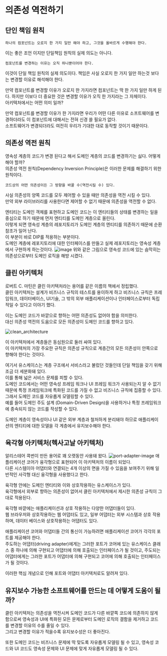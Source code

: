 # 의존성 역전하기

## 단인 책임 원칙
```
하나의 컴포넌트는 오로지 한 가지 일만 해야 하고, 그것을 올바르게 수행해야 한다.
```  
이는 좋은 조언 이지만 단일책임 원칙의 실제 의도는 아니다.
```
컴포넌트를 변경하는 이유는 오직 하나뿐이어야 한다.
```
이것이 단일 책임 원칙의 실제 의도이다. 책임은 사실 오로지 한 가지 일만 하는것 보다는 변경할 이유로 해석해야 한다.  

만약 컴포넌트를 변경할 이유가 오로지 한 가지라면 컴포넌트는 딱 한 가지 일만 하게 된다. 
하지만 이보다 더 중요한 것은 변경할 이유가 오직 한 가지라는 그 자체이다.  
아키텍처에서는 어떤 의미 일까?  

만약 컴포넌트를 변경할 이유가 한 가지라면 우리가 어떤 다른 이유로 소프트웨어를 변경하더라도 이 컴포넌트에 대해서는 전혀 신경 쓸 필요가 없다.  
소프트웨어가 변경되더라도 여전히 우리가 기대한 대로 동작할 것이기 때문이다.  

## 의존성 역전 원칙
영속성 계층의 코드가 변경 된다고 해서 도메인 계층의 코드를 변경하기는 싫다. 어떻게 해야 할까?  
의존성 역전 원칙(Dependency Inversion Principle)은 이러한 문제를 해결하기 위한 원칙이다.  
```mongodb-json
코드상의 어떤 의존성이든 그 방향을 바꿀 수(역전시킬 수) 있다.
```
사실 의존성의 양쪽 코드를 모두 제어할 수 있을 때만 의존성을 역전 시킬 수 있다.  
만약 외부 라이브러리를 사용한다면 제어할 수 없기 때문에 의존성을 역전할 수 없다.  

엔티티는 도메인 객체를 표현하고 도메인 코드는 이 엔티티들의 상태를 변경하는 일을 중심으로 하기 때문에 먼저 엔티티를 도메인 계층으로 올린다.  
이렇게 되면 영속성 계층의 레포지토리가 도메인 계층의 엔티티를 의존하기 때문에 순환 참조가 일어 난다.  
이 부분이 바로 DIP를 적용하는 부분이다.  
도메인 계층에 레포지토리에 대한 인터페이스를 만들고 실제 레포지토리는 영속성 계층에서 구현하게 하는것이다.
![image](https://github.com/kimj2su/til/assets/95600042/b33704c0-2c57-43c9-bea7-a18bf25b1d68)
위와 같은 그림으로 영속성 코드에 있는 숨막히는 의존성으로부터 도메인 로직을 해방 시켰다.

## 클린 아키텍처 
로버트 C. 마틴은 클린 아키텍처라는 용어를 같은 이름의 책에서 정립했다.  
클린 아키텍처는 설계가 비즈니스 규칙의 테스트를 용이하게 하고 비즈니스 규칙은 프레임워크, 데이터베이스, UI기술, 그 밖의 외부 애플리케이션이나 인터페이스로부터 독립적일 수 있다고 이야기 했다.  

이는 도메인 코드가 바깥으로 향하는 어떤 의존성도 없어야 함을 의미한다.  
대신 의존성 역전의 도움으로 모든 의존성이 도메인 코드를 향하고 있다.

![clean_architecture](https://github.com/kimj2su/til/assets/95600042/4950e52a-2107-4251-a8b1-351d922b9cd6)

이 아키텍처에서 계층들은 동심원으로 둘러 싸여 있다.  
이 아키텍처의 가장 주요한 규칙은 의존성 규칙으로 계층간의 모든 의존성이 안쪽으로 향해야 한다는 것이다.  

여기서 유스케이스는 계층 구조에서 서비스라고 불렀던 것들인데 단일 책임을 갖기 위해 조금 더 세분화돼 있다.  
이를 통해 넓은 서비스 문제를 피할 수 있다.  
도메인 코드에서는 어떤 영속성 프레임 워크나 UI 프레임 워크가 사용되는지 알 수 없기 때문에 특정 프레임워크에 특화된 코드를 가질 수 없고
비즈니스 규칙에 집중할 수 있다. 그래서 도메인 코드를 자유롭게 모델링할 수 있다.  
예를 들어 도메인 주도 설계 (Domain-Driven Design)을 사용하거나 특정 프레임워크에 종속되지 않는 코드를 작성할 수 있다.  

도메인 계층이 영속성이나 UI 같은 외부 계층과 철처하게 분리돼야 하므로 애플리케이션의 엔티티에 대한 모델을 각 계층에서 유지보수해야 한다.

## 육각형 아키텍처(헥사고날 아키텍처)
알리스테어 콕번이 만든 용어로 꽤 오랫동안 사용돼 왔다.
![port-adapter-image](https://github.com/kimj2su/til/assets/95600042/c6dc9bc8-fd9e-42d5-9c36-78b212afab3c)
애플리케이션 코어가 융각형으로 표현되어 이 아키텍처의 이름이 되었다.  
다른 시스템이아 어댑터와 연결되는 4개 이상의 면을 가질 수 있음을 보여주기 위해 일반적인 사각형 대신 융각형을 사용했다고 한다.  

육각형 안에는 도메인 엔티티와 이와 상호작용하는 유스케이스가 있다.  
육각형에서 외부로 향하는 의존성이 없어서 클린 아키텍처에서 제시한 의존성 규칙이 그대로 적용된다.  

육각형 바깥에는 애플리케이션과 상호 작용하는 다양한 어댑터들이 있다.  
웹 브라우저와 상호작용하는 웹 어댑터도 있고, 일부 어댑터는 외부 시스템과 상호 작용하며, 데이터 베이스와 상호작용하는 어댑터도 있다.  

애플리케이션 코어와 어댑터들 간의 통신이 가능하려면 애플리케이션 코어가 각각의 포트를 제공해야 한다.  
주도하는 어댑터(driving adapter)에게는 그러한 포트가 코어에 있는 유스케이스 클래스 중 하나에 의해 구현되고
어댑터에 의해 호출되는 인터페이스가 될 것이고, 주도되는 어댑터에게는 그러한 포트가 어댑터에 의해 구현되고 코어에 의해 호출되는 인터페이스가 될 것이다.  

이러한 핵심 개념으로 인해 포트와 어댑터 아키텍처로도 알려져 있다. 

## 유지보수 가능한 소프트웨어를 만드는 데 어떻게 도움이 될까?
클린 아키텍처는 의존성을 역전시켜 도메인 코드가 다른 바깥쪽 코드에 의존하지 않게 함으로써 영속성과 UI에 특화된 모든 문제로부터 도메인 로직의 결함을 제거하고 코드를 변경할 이유의 수를 줄일 수 있다.  
그리고 변경할 이유가 적을수록 유지보수성은 더 좋아진다.  

또한 도메인 코드는 비즈니스 문제에 딱 맞도록 자유롭게 모델링 될 수 있고, 영속성 코드와 UI 코드도 영속성 문제와 UI 문제에 맞게 자유롭게 모델링 될 수 있다.  
